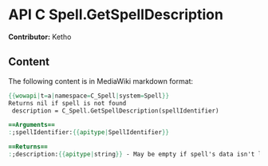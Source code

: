 # API C Spell.GetSpellDescription

**Contributor:** Ketho

## Content

The following content is in MediaWiki markdown format:

```mediawiki
{{wowapi|t=a|namespace=C_Spell|system=Spell}}
Returns nil if spell is not found
 description = C_Spell.GetSpellDescription(spellIdentifier)

==Arguments==
:;spellIdentifier:{{apitype|SpellIdentifier}}

==Returns==
:;description:{{apitype|string}} - May be empty if spell's data isn't loaded yet; Listen for {{api|t=e|SPELL_TEXT_UPDATE}} event, or use [[SpellMixin]] to load asynchronously
```